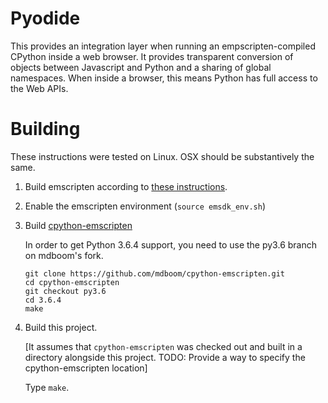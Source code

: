# Pyodide

This provides an integration layer when running an empscripten-compiled CPython
inside a web browser. It provides transparent conversion of objects between
Javascript and Python and a sharing of global namespaces. When inside a browser,
this means Python has full access to the Web APIs.

# Building

These instructions were tested on Linux. OSX should be substantively the same.

1. Build emscripten according to [these
   instructions](https://developer.mozilla.org/en-US/docs/WebAssembly/C_to_wasm).

2. Enable the emscripten environment (`source emsdk_env.sh`)

3. Build [cpython-emscripten](https://github.com/dgym/cpython-emscripten)

   In order to get Python 3.6.4 support, you need to use the py3.6 branch on
   mdboom's fork.

   ```
   git clone https://github.com/mdboom/cpython-emscripten.git
   cd cpython-emscripten
   git checkout py3.6
   cd 3.6.4
   make
   ```

4. Build this project.

   [It assumes that `cpython-emscripten` was checked out and built in a
   directory alongside this project. TODO: Provide a way to specify the
   cpython-emscripten location]

   Type `make`.
